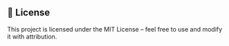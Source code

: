 ## 📜 License
This project is licensed under the MIT License – feel free to use and modify it with attribution.
